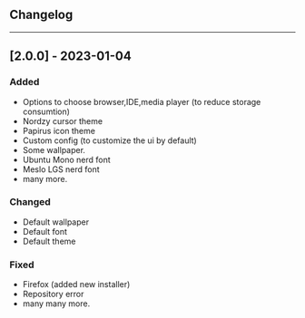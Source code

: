 ## Changelog
---



## [2.0.0] - 2023-01-04

### Added
- Options to choose browser,IDE,media player (to reduce storage consumtion)
- Nordzy cursor theme
- Papirus icon theme
- Custom config (to customize the ui by default)
- Some wallpaper.
- Ubuntu Mono nerd font
- Meslo LGS nerd font
- many more.

### Changed
- Default wallpaper
- Default font
- Default theme

### Fixed
- Firefox (added new installer)
- Repository error 
- many many more.




